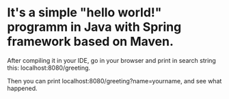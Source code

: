 # It's a simple "hello world!" programm in Java with Spring framework based on Maven.
<p> After compiling it in your IDE, go in your browser and print in search string this: localhost:8080/greeting.</p>
<p>Then you can print localhost:8080/greeting?name=yourname, and see what happened.</p>
